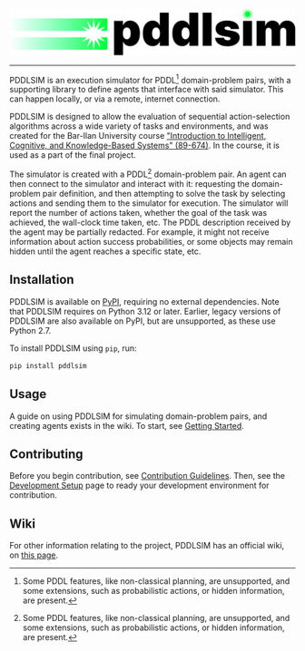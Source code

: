 <div align=center>
    <picture>
        <source srcset="/assets/pddlsim-dark.svg" media="(prefers-color-scheme: dark)"/>
        <img alt="PDDLSIM logo" src="/assets/pddlsim-light.svg"/>
    </picture>
    <hr/>
</div>

PDDLSIM is an execution simulator for PDDL[^1] domain-problem pairs, with a supporting library to define agents that interface with said simulator. This can happen locally, or via a remote, internet connection.

PDDLSIM is designed to allow the evaluation of sequential action-selection algorithms across a wide variety of tasks and environments, and was created for the Bar-Ilan University course ["Introduction to Intelligent, Cognitive, and Knowledge-Based Systems" (89-674)](https://www.cs.biu.ac.il/~galk/teach/current/intsys/). In the course, it is used as a part of the final project.

The simulator is created with a PDDL[^1] domain-problem pair. An agent can then connect to the simulator and interact with it: requesting the domain-problem pair definition, and then attempting to solve the task by selecting actions and sending them to the simulator for execution. The simulator will report the number of actions taken, whether the goal of the task was achieved, the wall-clock time taken, etc. The PDDL description received by the agent may be partially redacted. For example, it might not receive information about action success probabilities, or some objects may remain hidden until the agent reaches a specific state, etc.

## Installation

PDDLSIM is available on [PyPI](https://pypi.org/project/pddlsim/), requiring no external dependencies. Note that PDDLSIM requires on Python 3.12 or later. Earlier, legacy versions of PDDLSIM are also available on PyPI, but are unsupported, as these use Python 2.7.

To install PDDLSIM using `pip`, run:

```bash
pip install pddlsim
```

## Usage

A guide on using PDDLSIM for simulating domain-problem pairs, and creating agents exists in the wiki. To start, see [Getting Started](https://github.com/galk-research/pddlsim/wiki/Getting-Started).

## Contributing

Before you begin contribution, see [Contribution Guidelines](https://github.com/galk-research/pddlsim/wiki/Contribution-Guidelines/). Then, see the [Development Setup](wiki/Development-Setup) page to ready your development environment for contribution.

## Wiki

For other information relating to the project, PDDLSIM has an official wiki, on [this page](https://github.com/galk-research/pddlsim/wiki).

[^1]: Some PDDL features, like non-classical planning, are unsupported, and some extensions, such as probabilistic actions, or hidden information, are present.